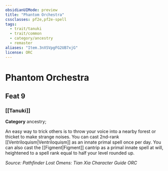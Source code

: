 ```yaml
---
obsidianUIMode: preview
title: "Phantom Orchestra"
cssclasses: pf2e,pf2e-spell
tags:
  - trait/tanuki
  - trait/common
  - category/ancestry
  - remaster
aliases: "Item.3nXSVpgFG2UB7xjG"
license: ORC
---
```

# Phantom Orchestra
## Feat 9
### [[Tanuki]]

**Category** ancestry; 




An easy way to trick others is to throw your voice into a nearby forest or thicket to make strange noises. You can cast 2nd-rank [[Ventriloquism|Ventriloquism]] as an innate primal spell once per day. You can also cast the [[Figment|Figment]] cantrip as a primal innate spell at will, heightened to a spell rank equal to half your level rounded up.

*Source: Pathfinder Lost Omens: Tian Xia Character Guide*
*ORC*
